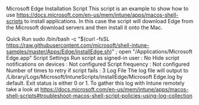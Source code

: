 Microsoft Edge Installation Script
This script is an example to show how to use https://docs.microsoft.com/en-us/mem/intune/apps/macos-shell-scripts to install applications. In this case the script will download Edge from the Microsoft download servers and then install it onto the Mac.

Quick Run
sudo /bin/bash -c "$(curl -fsSL https://raw.githubusercontent.com/microsoft/shell-intune-samples/master/Apps/Edge/installEdge.sh)" ; open "/Applications/Microsoft Edge.app"
Script Settings
Run script as signed-in user : No
Hide script notifications on devices : Not configured
Script frequency : Not configured
Number of times to retry if script fails : 3
Log File
The log file will output to /Library/Logs/Microsoft/IntuneScripts/installEdge/Microsoft Edge.log by default. Exit status is either 0 or 1. To gather this log with Intune remotely take a look at https://docs.microsoft.com/en-us/mem/intune/apps/macos-shell-scripts#troubleshoot-macos-shell-script-policies-using-log-collection
